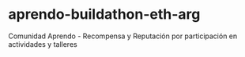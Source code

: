 # aprendo-buildathon-eth-arg
Comunidad Aprendo - Recompensa y Reputación por participación en actividades y talleres
